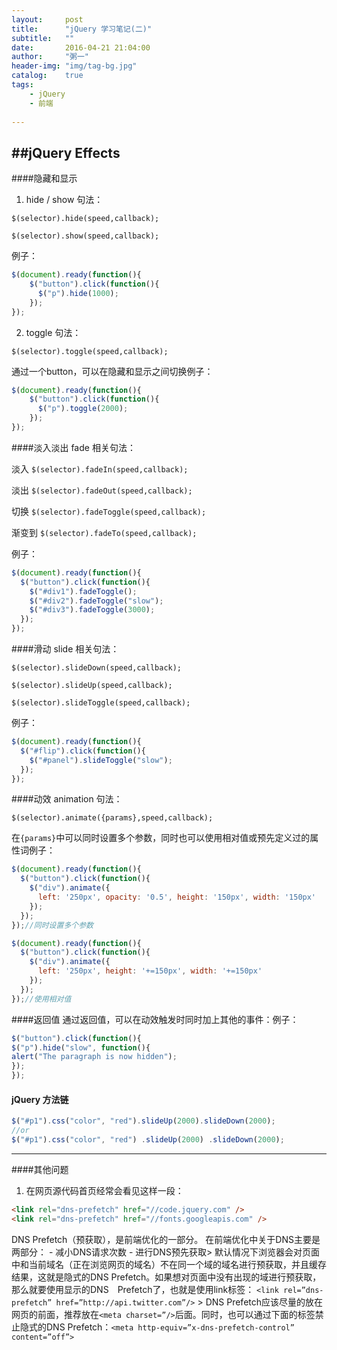 ```yaml
---
layout:     post
title:      "jQuery 学习笔记(二)"
subtitle:   ""
date:       2016-04-21 21:04:00
author:     "粥一"
header-img: "img/tag-bg.jpg"
catalog:	true
tags:
    - jQuery
    - 前端
    
---
```

##jQuery Effects
---
####隐藏和显示
1. hide / show 句法：

`$(selector).hide(speed,callback);`

`$(selector).show(speed,callback);`

例子：

``` javascript
$(document).ready(function(){ 
    $("button").click(function(){ 
      $("p").hide(1000); 
    });
});
```

2. toggle 句法：

`$(selector).toggle(speed,callback);`

通过一个button，可以在隐藏和显示之间切换例子：

```javascript
$(document).ready(function(){ 
    $("button").click(function(){ 
      $("p").toggle(2000); 
    });
});
```

####淡入淡出
fade 相关句法：

淡入 `$(selector).fadeIn(speed,callback);`

淡出 `$(selector).fadeOut(speed,callback);`

切换 `$(selector).fadeToggle(speed,callback);`

渐变到 `$(selector).fadeTo(speed,callback);`

例子：

```javascript
$(document).ready(function(){ 
  $("button").click(function(){ 
    $("#div1").fadeToggle(); 
    $("#div2").fadeToggle("slow"); 
    $("#div3").fadeToggle(3000); 
  });
});
```

####滑动
slide 相关句法：

`$(selector).slideDown(speed,callback);`

`$(selector).slideUp(speed,callback);`

`$(selector).slideToggle(speed,callback);`

例子：

```javascript
$(document).ready(function(){ 
  $("#flip").click(function(){ 
    $("#panel").slideToggle("slow"); 
  });
});
```

####动效
animation 句法：

`$(selector).animate({params},speed,callback);`

在`{params}`中可以同时设置多个参数，同时也可以使用相对值或预先定义过的属性词例子：

```javascript
$(document).ready(function(){ 
  $("button").click(function(){ 
    $("div").animate({ 
      left: '250px', opacity: '0.5', height: '150px', width: '150px' 
    }); 
  });
});//同时设置多个参数

$(document).ready(function(){ 
  $("button").click(function(){ 
    $("div").animate({ 
      left: '250px', height: '+=150px', width: '+=150px' 
    }); 
  }); 
});//使用相对值
```

####返回值
通过返回值，可以在动效触发时同时加上其他的事件：例子：

```javascript
$("button").click(function(){ 
$("p").hide("slow", function(){ 
alert("The paragraph is now hidden"); 
});
});
```

#### jQuery 方法链

```javascript
$("#p1").css("color", "red").slideUp(2000).slideDown(2000);
//or
$("#p1").css("color", "red") .slideUp(2000) .slideDown(2000);
```

---
####其他问题
1. 在网页源代码首页经常会看见这样一段：

 ```html 
 <link rel="dns-prefetch" href="//code.jquery.com" /> 
 <link rel="dns-prefetch" href="//fonts.googleapis.com" />  
 ``` 
 
 DNS Prefetch（预获取），是前端优化的一部分。  在前端优化中关于DNS主要是两部分： - 减小DNS请求次数 - 进行DNS预先获取> 默认情况下浏览器会对页面中和当前域名（正在浏览网页的域名）不在同一个域的域名进行预获取，并且缓存结果，这就是隐式的DNS Prefetch。如果想对页面中没有出现的域进行预获取，那么就要使用显示的DNS　Prefetch了，也就是使用link标签： `<link rel=”dns-prefetch” href=”http://api.twitter.com”/>` > DNS Prefetch应该尽量的放在网页的前面，推荐放在`<meta charset=”/>`后面。同时，也可以通过下面的标签禁止隐式的DNS Prefetch：`<meta http-equiv=”x-dns-prefetch-control” content=”off”> `